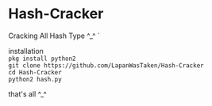 # Hash-Cracker
Cracking All Hash Type ^_^
`

 installation 
<br>
` pkg install python2 `
<br>
` git clone https://github.com/LapanWasTaken/Hash-Cracker `
<br>
` cd Hash-Cracker `
<br>
` python2 hash.py `

that's all ^_^


